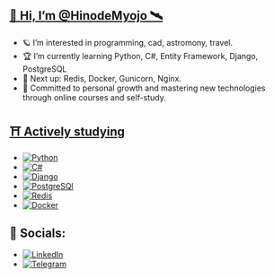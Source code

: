 ## **[🌌 Hi, I’m @HinodeMyojo 🛰️](https://github.com/HinodeMyojo)**

- 🪐 I’m interested in programming, cad, astromony, travel.
- 🏆 I’m currently learning Python, C#, Entity Framework, Django, PostgreSQL
- 🚀 Next up: Redis, Docker, Gunicorn, Nginx.
- 🌱 Committed to personal growth and mastering new technologies through online courses and self-study.

## **[⛩️ Actively studying](https://github.com/HinodeMyojo)**
<!-- -  🐍Python
-  🕺Django
-  🐘PostgreSQL
- 🚀 Passionate about contributing to open-source projects and engaging in collaborative development.
- 👨‍💻 Actively involved in coding communities and tech meetups to stay updated with the latest industry trends.-->

-  [![Python](https://img.shields.io/badge/Python-3673a5?logo=Python&logoColor=ffd342&style=for-the-badge)](https://www.python.org/)
-  [![C#](https://img.shields.io/badge/Csharp-964d91?logo=Csharp&logoColor=FFFFFF&style=for-the-badge)](https://learn.microsoft.com/ru-ru/dotnet/csharp/)
-  [![Django](https://img.shields.io/badge/Django-113527?logo=Django&logoColor=white&style=for-the-badge)](https://www.djangoproject.com/)
-  [![PostgreSQl](https://img.shields.io/badge/PostgreSQL-blue?logo=PostgreSQL&logoColor=003856&style=for-the-badge)](https://www.postgresql.org/)
-  [![Redis](https://img.shields.io/badge/Redis-white?logo=Redis&logoColor=fc0000&style=for-the-badge)](https://redis.io/)
-  [![Docker](https://img.shields.io/badge/Docker-white?logo=Docker&logoColor=16afe4&style=for-the-badge)](https://www.docker.com/)

<!--## **[🚀 Technologies & Interests](https://github.com/HinodeMyojo)**-->

<!-- Тут будут проекты
Папка должна скрываться и раскрываться -->
<!-- ## 📁 Projects ## -->

<!-- Тут же будут мои ачивки :)
## 🏆 Achievements ## -->

## **🔭 Socials:** ##

-  [![LinkedIn](https://img.shields.io/badge/LinkedIn-blue?logo=linkedin&logoColor=white&style=for-the-badge)](https://www.linkedin.com/in/egor-semenov-679467273/)
-  [![Telegram](https://img.shields.io/badge/Telegram-grey?logo=telegram&logoColor=white&style=for-the-badge)](https://t.me/HinodeMyojo)

<!-- ## 🪐 Tech Stack: ##
[![Python](https://img.shields.io/badge/Python-3673a5?logo=Python&logoColor=ffd342&style=for-the-badge)](https://www.python.org/)
[![Django](https://img.shields.io/badge/Django-113527?logo=Django&logoColor=white&style=for-the-badge)](https://www.djangoproject.com/)
[![Sqlite](https://img.shields.io/badge/Sqlite-white?logo=Sqlite&logoColor=003856&style=for-the-badge)](https://www.sqlite.org/index.html) -->
